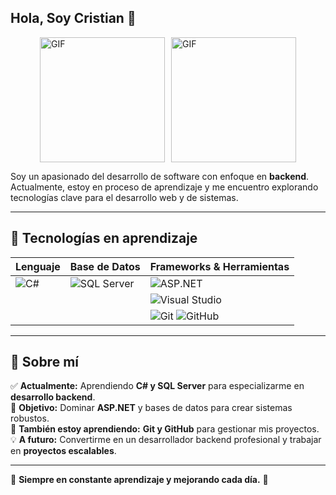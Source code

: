 ## Hola, Soy Cristian 👋

<div style="display: flex; justify-content: center; gap: 10px;">
  <img alt="GIF" src="https://media2.giphy.com/media/v1.Y2lkPTc5MGI3NjExZnJkbHY0OHE3cXRrbHNhNWhqczZzYnhrZGxmYzZ1b2htZWRlN3FpNCZlcD12MV9pbnRlcm5hbF9naWZfYnlfaWQmY3Q9Zw/26xiwwfGcXIrNLPTG/giphy.gif" width="200"/>
  <img alt="GIF" src="https://media2.giphy.com/media/v1.Y2lkPTc5MGI3NjExcXd5NHkycjBsa2VncGxqdHNldGhlODg2dHVtY3RocjdpYnR4MW5rdiZlcD12MV9pbnRlcm5hbF9naWZfYnlfaWQmY3Q9Zw/l3mZfnw0RhNN5q5Ak/giphy.gif" width="200"/>
</div>

Soy un apasionado del desarrollo de software con enfoque en **backend**. Actualmente, estoy en proceso de aprendizaje y me encuentro explorando tecnologías clave para el desarrollo web y de sistemas.  


---

## 🚀 Tecnologías en aprendizaje  

| Lenguaje | Base de Datos | Frameworks & Herramientas |
|----------|-------------|----------------|
| ![C#](https://img.shields.io/badge/C%23-239120?style=for-the-badge&logo=c-sharp&logoColor=white) | ![SQL Server](https://img.shields.io/badge/SQL%20Server-CC2927?style=for-the-badge&logo=microsoft%20sql%20server&logoColor=white) | ![ASP.NET](https://img.shields.io/badge/ASP.NET-5C2D91?style=for-the-badge&logo=dotnet&logoColor=white) |
| | | ![Visual Studio](https://img.shields.io/badge/Visual%20Studio-5C2D91?style=for-the-badge&logo=visual%20studio&logoColor=white) |
| | | ![Git](https://img.shields.io/badge/Git-F05032?style=for-the-badge&logo=git&logoColor=white) ![GitHub](https://img.shields.io/badge/GitHub-181717?style=for-the-badge&logo=github&logoColor=white) |

---

## 📖 Sobre mí  

✅ **Actualmente:** Aprendiendo **C# y SQL Server** para especializarme en **desarrollo backend**.  
🎯 **Objetivo:** Dominar **ASP.NET** y bases de datos para crear sistemas robustos.  
🚀 **También estoy aprendiendo:** **Git y GitHub** para gestionar mis proyectos.  
💡 **A futuro:** Convertirme en un desarrollador backend profesional y trabajar en **proyectos escalables**.  

---

🌱 **Siempre en constante aprendizaje y mejorando cada día.** 🚀  






